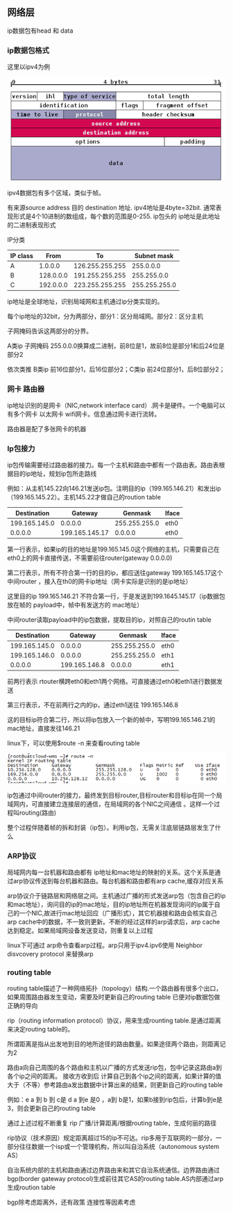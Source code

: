 ## 网络层

ip数据包有head 和 data

### ip数据包格式

这里以ipv4为例

![1561612019453](../image/1561612019453.png)

ipv4数据包有多个区域，类似于帧。

有来源source  address 目的 destination 地址. ipv4地址是4byte=32bit. 通常表现形式是4个10进制的数组成，每个数的范围是0-255. ip包头的 ip地址是此地址的二进制表现形式

IP分类

| IP  class | From      | To              | Subnet mask   |
| --------- | --------- | --------------- | ------------- |
| A         | 1.0.0.0   | 126.255.255.255 | 255.0.0.0     |
| B         | 128.0.0.0 | 191.255.255.255 | 255.255.0.0   |
| C         | 192.0.0.0 | 223.255.255.255 | 255.255.255.0 |

ip地址是全球地址，识别局域网和主机通过ip分类实现的。

每个ip地址的32bit，分为两部分，部分1：区分局域网。部分2：区分主机

子网掩码告诉这两部分的分界。

A类ip 子网掩码 255.0.0.0换算成二进制，前8位是1，故前8位是部分1和后24位是部分2

依次类推 B类ip 前16位部分1，后16位部分2；C类ip 前24位部分1，后8位部分2；

### 网卡 路由器

ip地址识别的是网卡（NIC,network interface card）.网卡是硬件。一个电脑可以有多个网卡 以太网卡 wifi网卡。信息通过网卡进行流转。

路由器是配了多张网卡的机器

### Ip包接力

ip包传输需要经过路由器的接力。每一个主机和路由中都有一个路由表。路由表根据目的ip地址，规划ip包所走路线

例如：从主机145.22向146.21发送ip包。注明目的ip（199.165.146.21）和发出ip（199.165.145.22）。主机145.22才做自己的roution table

| Destination   | Gateway        | Genmask       | Iface |
| ------------- | -------------- | ------------- | ----- |
| 199.165.145.0 | 0.0.0.0        | 255.255.255.0 | eth0  |
| 0.0.0.0       | 199.165.145.17 | 0.0.0.0       | eth0  |

第一行表示，如果ip的目的地址是199.165.145.0这个网络的主机，只需要自己在eth0上的网卡直接传送，不需要前往router(gateway 0.0.0.0)

第二行表示，所有不符合第一行的目的ip，都应送往gateway 199.165.145.17这个中间router ，接入在th0的网卡ip地址（网卡实际是识别的是ip地址）

这里目的ip 199.165.146.21 不符合第一行，于是发送到199.1645.145.17（ip数据包放在帧的 payload中，帧中有发送方的 mac地址）

中间router读取payload中的ip包数据，提取目的ip，对照自己的routin table

| Destination   | Gateway       | Genmask       | Iface |
| ------------- | ------------- | ------------- | ----- |
| 199.165.145.0 | 0.0.0.0       | 255.255.255.0 | eth0  |
| 199.165.146.0 | 0.0.0.0       | 255.255.255.0 | eth1  |
| 0.0.0.0       | 199.165.146.8 | 0.0.0.0       | eth1  |

前两行表示 rtouter横跨eth0和eth1两个网络。可直接通过eth0和eth1进行数据发送

第三行表示，不在前两行之内的ip，通过eth1送往 199.165.146.8

这的目标ip符合第二行，所以将ip包放入一个新的帧中，写明199.165.146.21的mac地址，直接发往146.21

linux下，可以使用$route -n 来查看routing table

![1561693820323](../image/1561693820323.png)

ip包通过中间router的接力，最终发到目标router,目标router和目标ip在同一个局域网内，可直接建立连接层的通信，在局域网的各个NIC之间通信 。这样一个过程叫routing(路由)

整个过程伴随着帧的拆和封装（ip包）。利用ip包，无需关注底层链路层发生了什么

### ARP协议

局域网内每一台机器和路由都有 ip地址和mac地址的映射的关系。这个关系是通过arp协议传送到每台机器和路由。每台机器和路由都有arp cache,缓存对应关系

arp协议介于链路层和网络层之间。主机通过广播的形式发送arp包（包含自己的ip和mac地址），询问目的ip的mac地址，目的ip地址所在机器发现询问的ip属于自己的一个NIC,故进行mac地址回应（广播形式），其它机器接和路由会核实自己arp cache中的数据，不一致则更新。不断的经过这样的arp请求后，arp cache达到稳定。如果局域网设备发送变动，则重复以上过程

linux下可通过 arp命令查看arp过程。arp只用于ipv4.ipv6使用 Neighbor disvcovery protocol 来替换arp

### routing table

routing table描述了一种网络拓扑（topology）结构.一个路由器有很多个出口，如果周围路由器发生变动，需要及时更新自己的routing table 已便对ip数据包做正确的导向

rip（routing information protocol）协议，用来生成rounting table.是通过距离来决定routing table的。

所谓距离是指从出发地到目的地所途径的路由数量。如果途径两个路由，则距离记为2

路由a向自己周围的各个路由和主机以广播的方式发送rip包，包中记录这路由a到各个ip之间的距离。 接收方收到后 计算自己到各个ip之间的距离，如果计算的值大于（不等）参考路由a发出数据中计算出来的结果，则更新自己的routing table

例如：e a 到 b 到 c是 d      a 到e 是0 ，a到 b是1，如果b接到rip包后，计算b到e是3，则会更新自己的routing table

通过上述过程不断重复 rip 广播/计算距离/根据routing table，生成何丽的路径

rip协议（技术原因）规定距离超过15的ip不可达。rip多用于互联网的一部分，一部分往往数据一个isp或一个管理机构，所以叫自治系统（autonomous system AS）

自治系统内部的主机和路由通过边界路由来和其它自治系统通信。边界路由通过bgp(border gateway protocol)生成前往其它AS的routing table.AS内部通过arp生成roution table

bgp除考虑距离外，还有政策 连接性等因素考虑



